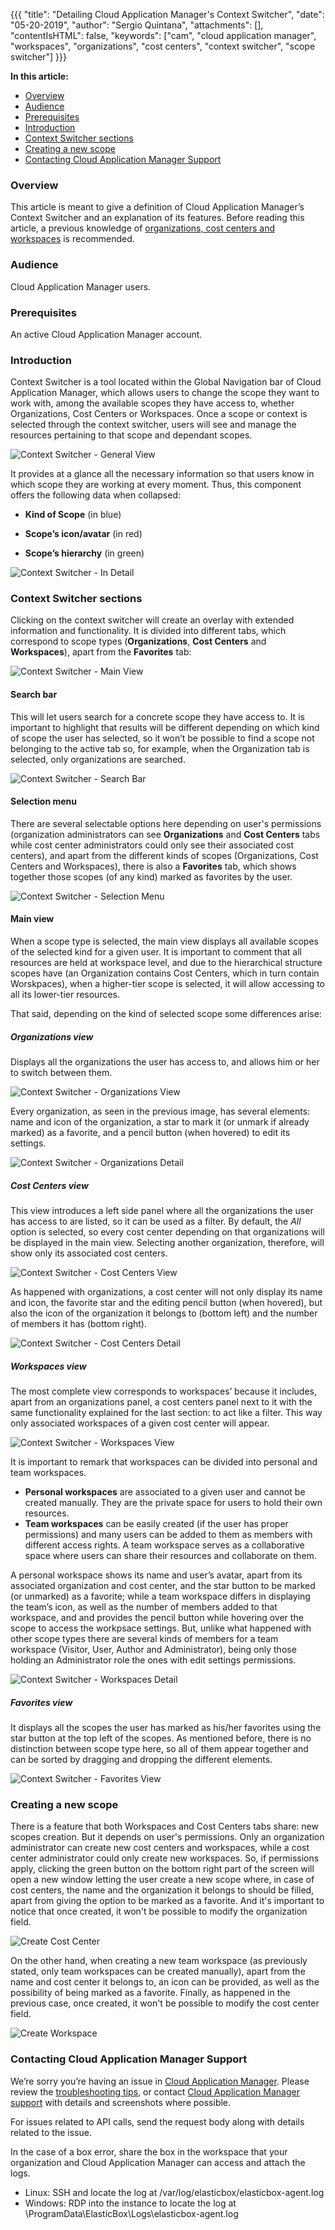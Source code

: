 {{{
"title": "Detailing Cloud Application Manager's Context Switcher",
"date": "05-20-2019",
"author": "Sergio Quintana",
"attachments": [],
"contentIsHTML": false,
"keywords": ["cam", "cloud application manager", "workspaces", "organizations", "cost centers", "context switcher", "scope switcher"]
}}}

**In this article:**

* [Overview](#overview)
* [Audience](#audience)
* [Prerequisites](#prerequisites)
* [Introduction](#introduction)
* [Context Switcher sections](#context-switcher-sections)
* [Creating a new scope](#creating-a-new-scope)
* [Contacting Cloud Application Manager Support](#contacting-cloud-application-manager-support)

### Overview

This article is meant to give a definition of Cloud Application Manager’s Context Switcher and an explanation of its features. Before reading this article, a previous knowledge of [organizations, cost centers and workspaces](workspaces-and-collaboration.md) is recommended. 

### Audience

Cloud Application Manager users.

### Prerequisites

An active Cloud Application Manager account.

### Introduction

Context Switcher is a tool located within the Global Navigation bar of Cloud Application Manager, which allows users to change the scope they want to work with, among the available scopes they have access to, whether Organizations, Cost Centers or Workspaces. Once a scope or context is selected through the context switcher, users will see and manage the resources pertaining to that scope and dependant scopes.

![Context Switcher - General View](../../images/cloud-application-manager/context-switcher.png)

It provides at a glance all the necessary information so that users know in which scope they are working at every moment. Thus, this component offers the following data when collapsed:

* **Kind of Scope** (in blue)

* **Scope’s icon/avatar** (in red)

* **Scope’s hierarchy** (in green)

![Context Switcher - In Detail](../../images/cloud-application-manager/context-switcher-detail.png)

### Context Switcher sections

Clicking on the context switcher will create an overlay with extended information and functionality. It is divided into different tabs, which correspond to scope types (**Organizations**, **Cost Centers** and **Workspaces**), apart from the **Favorites** tab:

![Context Switcher - Main View](../../images/cloud-application-manager/context-switcher-general.png)

#### Search bar

This will let users search for a concrete scope they have access to. It is important to highlight that results will be different depending on which kind of scope the user has selected, so it won’t be possible to find a scope not belonging to the active tab so, for example, when the Organization tab is selected, only organizations are searched.

![Context Switcher - Search Bar](../../images/cloud-application-manager/context-switcher-search-bar.png)

#### Selection menu

There are several selectable options here depending on user's permissions (organization administrators can see **Organizations** and **Cost Centers** tabs while cost center administrators could only see their associated cost centers), and apart from the different kinds of scopes (Organizations, Cost Centers and Workspaces), there is also a **Favorites** tab, which shows together those scopes (of any kind) marked as favorites by the user. 

![Context Switcher - Selection Menu](../../images/cloud-application-manager/context-switcher-selection-menu.png)

#### Main view

When a scope type is selected, the main view displays all available scopes of the selected kind for a given user. It is important to comment that all resources are held at workspace level, and due to the hierarchical structure scopes have (an Organization contains Cost Centers, which in turn contain Worskpaces), when a  higher-tier scope is selected, it will allow accessing to all its lower-tier resources. 

That said, depending on the kind of selected scope some differences arise:

##### Organizations view

Displays all the organizations the user has access to, and allows him or her to switch between them.

![Context Switcher - Organizations View](../../images/cloud-application-manager/context-switcher-org-view.png)

Every organization, as seen in the previous image, has several elements: name and icon of the organization, a star to mark it (or unmark if already marked) as a favorite, and a pencil button (when hovered) to edit its settings.

![Context Switcher - Organizations Detail](../../images/cloud-application-manager/context-switcher-org-detail.png)

##### Cost Centers view

This view introduces a left side panel where all the organizations the user has access to are listed, so it can be used as a filter. By default, the *All* option is selected, so every cost center depending on that organizations will be displayed in the main view. Selecting another organization, therefore, will show only its associated cost centers.

![Context Switcher - Cost Centers View](../../images/cloud-application-manager/context-switcher-general.png)

As happened with organizations, a cost center will not only display its name and icon, the favorite star and the editing pencil button (when hovered), but also the icon of the organization it belongs to (bottom left) and the number of members it has (bottom right).

![Context Switcher - Cost Centers Detail](../../images/cloud-application-manager/context-switcher-cc-detail.png)

##### Workspaces view

The most complete view corresponds to workspaces’ because it includes, apart from an organizations panel, a cost centers panel next to it with the same functionality explained for the last section: to act like a filter. This way only associated workspaces of a given cost center will appear.

![Context Switcher - Workspaces View](../../images/cloud-application-manager/context-switcher-ws-view.png)

It is important to remark that workspaces can be divided into personal and team workspaces. 

* **Personal workspaces** are associated to a given user and cannot be created manually. They are the private space for users to hold their own resources.
* **Team workspaces** can be easily created (if the user has proper permissions) and many users can be added to them as members with different access rights. A team workspace serves as a collaborative space where users can share their resources and collaborate on them.

A personal workspace shows its name and user’s avatar, apart from its associated organization and cost center, and the star button to be marked (or unmarked) as a favorite; while a team workspace differs in displaying the team’s icon, as well as the number of members added to that workspace, and and provides the pencil button while hovering over the scope to access the workpsace settings. But, unlike what happened with other scope types there are several kinds of members for a team workspace (Visitor, User, Author and Administrator), being only those holding an Administrator role the ones with edit settings permissions. 

![Context Switcher - Workspaces Detail](../../images/cloud-application-manager/context-switcher-ws-detail.png)

##### Favorites view

It displays all the scopes the user has marked as his/her favorites using the star button at the top left of the scopes. As mentioned before, there is no distinction between scope type here, so all of them appear together and can be sorted by dragging and dropping the different elements.

![Context Switcher - Favorites View](../../images/cloud-application-manager/context-switcher-favorites-view.png)

### Creating a new scope

There is a feature that both Workspaces and Cost Centers tabs share: new scopes creation. But it depends on user's permissions. Only an organization administrator can create new cost centers and workspaces, while a cost center administrator could only create new workspaces. So, if permissions apply, clicking the green button on the bottom right part of the screen will open a new window letting the user create a new scope where, in case of cost centers, the name and the organization it belongs to should be filled, apart from giving the option to be marked as a favorite. And it's important to notice that once created, it won't be possible to modify the organization field.

![Create Cost Center](../../images/cloud-application-manager/workspace-and-sharing5.png)

On the other hand, when creating a new team workspace (as previously stated, only team workspaces can be created manually), apart from the name and cost center it belongs to, an icon can be provided, as well as the possibility of being marked as a favorite. Finally, as happened in the previous case, once created, it won't be possible to modify the cost center field.

![Create Workspace](../../images/cloud-application-manager/workspace-and-sharing4.png)

### Contacting Cloud Application Manager Support

We’re sorry you’re having an issue in [Cloud Application Manager](https://www.ctl.io/cloud-application-manager/). Please review the [troubleshooting tips](../Troubleshooting/troubleshooting-tips.md), or contact [Cloud Application Manager support](mailto:incident@CenturyLink.com) with details and screenshots where possible.

For issues related to API calls, send the request body along with details related to the issue.

In the case of a box error, share the box in the workspace that your organization and Cloud Application Manager can access and attach the logs.

* Linux: SSH and locate the log at /var/log/elasticbox/elasticbox-agent.log
* Windows: RDP into the instance to locate the log at \ProgramData\ElasticBox\Logs\elasticbox-agent.log